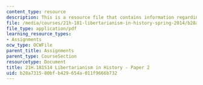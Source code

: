 ```yaml
---
content_type: resource
description: This is a resource file that contains information regarding paper 2.
file: /media/courses/21h-181-libertarianism-in-history-spring-2014/b28a731580bfb429654a011f9666b732_MIT21H_181S14_Paper2.pdf
file_type: application/pdf
learning_resource_types:
- Assignments
ocw_type: OCWFile
parent_title: Assignments
parent_type: CourseSection
resourcetype: Document
title: 21H.181S14 Libertarianism in History - Paper 2
uid: b28a7315-80bf-b429-654a-011f9666b732
---
```

